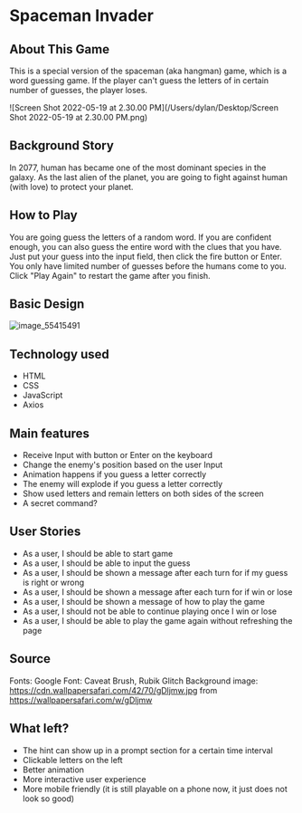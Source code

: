 # Spaceman Invader
## About This Game

This is a special version of the spaceman (aka hangman) game, which is a word guessing game. If the player can't guess the letters of in certain number of guesses, the player loses.

![Screen Shot 2022-05-19 at 2.30.00 PM](/Users/dylan/Desktop/Screen Shot 2022-05-19 at 2.30.00 PM.png)

## Background Story

In 2077, human has became one of the most dominant species in the galaxy.
As the last alien of the planet, you are going to fight against human (with love) to protect your planet.

## How to Play
You are going guess the letters of a random word. If you are confident enough, you can also guess the entire word with the clues that you have. Just put your guess into the input field, then click the fire button or Enter. You only have limited number of guesses before the humans come to you. Click "Play Again" to restart the game after you finish.



## Basic Design

![image_55415491](/Users/dylan/Downloads/image_55415491.JPG)





## Technology used

- HTML
- CSS
- JavaScript
- Axios



## Main features

- Receive Input with button or Enter on the keyboard
- Change the enemy's position based on the user Input
- Animation happens if you guess a letter correctly
- The enemy will explode if you guess a letter correctly
- Show used letters and remain letters on both sides of the screen
- A secret command?



## User Stories

- As a user, I should be able to start game
- As a user, I should be able to input the guess
- As a user, I should be shown a message after each turn for if my guess is right or wrong
- As a user, I should be shown a message after each turn for if win or lose
- As a user, I should be shown a message of how to play the game
- As a user, I should not be able to continue playing once I win or lose
- As a user, I should be able to play the game again without refreshing the page

## Source

Fonts: Google Font: Caveat Brush, Rubik Glitch
Background image:  https://cdn.wallpapersafari.com/42/70/gDljmw.jpg from https://wallpapersafari.com/w/gDljmw

## What left?

- The hint can show up in a prompt section for a certain time interval
- Clickable letters on the left
- Better animation
- More interactive user experience
- More mobile friendly (it is still playable on a phone now, it just does not look so good)